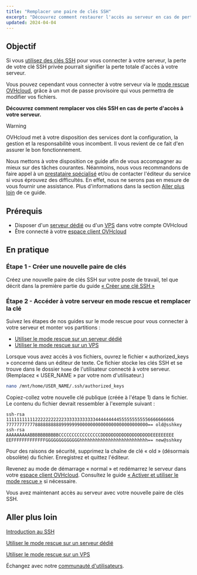 ```yaml
---
title: "Remplacer une paire de clés SSH"
excerpt: "Découvrez comment restaurer l'accès au serveur en cas de perte de votre clé privée, en générant une nouvelle paire de clés SSH"
updated: 2024-04-04
---
```


## Objectif

Si vous [utilisez des clés SSH](/pages/bare_metal_cloud/dedicated_servers/creating-ssh-keys-dedicated) pour vous connecter à votre serveur, la perte de votre clé SSH privée pourrait signifier la perte totale d'accès à votre serveur.

Vous pouvez cependant vous connecter à votre serveur via le [mode rescue OVHcloud](/pages/bare_metal_cloud/dedicated_servers/rescue_mode), grâce à un mot de passe provisoire qui vous permettra de modifier vos fichiers.

**Découvrez comment remplacer vos clés SSH en cas de perte d'accès à votre serveur.**

> [!warning]
>
> OVHcloud met à votre disposition des services dont la configuration, la gestion et la responsabilité vous incombent. Il vous revient de ce fait d'en assurer le bon fonctionnement.
>
> Nous mettons à votre disposition ce guide afin de vous accompagner au mieux sur des tâches courantes. Néanmoins, nous vous recommandons de faire appel à un [prestataire spécialisé](https://partner.ovhcloud.com/fr-ca/directory/directory/) et/ou de contacter l'éditeur du service si vous éprouvez des difficultés. En effet, nous ne serons pas en mesure de vous fournir une assistance. Plus d'informations dans la section [Aller plus loin](#aller-plus-loin) de ce guide.
>

## Prérequis

- Disposer d'un [serveur dédié](https://www.ovhcloud.com/fr/bare-metal/) ou d'un [VPS](https://www.ovhcloud.com/fr/vps/) dans votre compte OVHcloud
- Être connecté à votre [espace client OVHcloud](/links/manager)

## En pratique

### Étape 1 - Créer une nouvelle paire de clés

Créez une nouvelle paire de clés SSH sur votre poste de travail, tel que décrit dans la première partie du guide [« Créer une clé SSH »](/pages/bare_metal_cloud/dedicated_servers/creating-ssh-keys-dedicated)

<a name="step2"></a>

### Étape 2 - Accéder à votre serveur en mode rescue et remplacer la clé

Suivez les étapes de nos guides sur le mode rescue pour vous connecter à votre serveur et monter vos partitions :

- [Utiliser le mode rescue sur un serveur dédié](/pages/bare_metal_cloud/dedicated_servers/rescue_mode)
- [Utiliser le mode rescue sur un VPS](/pages/bare_metal_cloud/virtual_private_servers/rescue)

Lorsque vous avez accès à vos fichiers, ouvrez le fichier « authorized_keys » concerné dans un éditeur de texte. Ce fichier stocke les clés SSH et se trouve dans le dossier `home` de l'utilisateur connecté à votre serveur. (Remplacez « USER_NAME » par votre nom d'utilisateur.)

```bash
nano /mnt/home/USER_NAME/.ssh/authorized_keys
```

Copiez-collez votre nouvelle clé publique (créée à l'étape 1) dans le fichier. Le contenu du fichier devrait ressembler à l'exemple suivant :

```console
ssh-rsa 1111111111122222222222333333333333444444444555555555556666666666
777777777778888888888999999900000000000000000000000000== old@sshkey
ssh-rsa AAAAAAAAABBBBBBBBBBBCCCCCCCCCCCCCCCCDDDDDDDDDDDDDDDDDDDEEEEEEEEE
EEFFFFFFFFFFFFFGGGGGGGGGGGGGhhhhhhhhhhhhhhhhhhhhhhhhhh== new@sshkey
```

Pour des raisons de sécurité, supprimez la chaîne de clé « old » (désormais obsolète) du fichier. Enregistrez et quittez l'éditeur.

Revenez au mode de démarrage « normal » et redémarrez le serveur dans votre [espace client OVHcloud](/links/manager). Consultez le guide [« Activer et utiliser le mode rescue »](#step2) si nécessaire.

Vous avez maintenant accès au serveur avec votre nouvelle paire de clés SSH.

## Aller plus loin

[Introduction au SSH](/pages/bare_metal_cloud/dedicated_servers/ssh_introduction)

[Utiliser le mode rescue sur un serveur dédié](/pages/bare_metal_cloud/dedicated_servers/rescue_mode)

[Utiliser le mode rescue sur un VPS](/pages/bare_metal_cloud/virtual_private_servers/rescue)

Échangez avec notre [communauté d'utilisateurs](/links/community).

